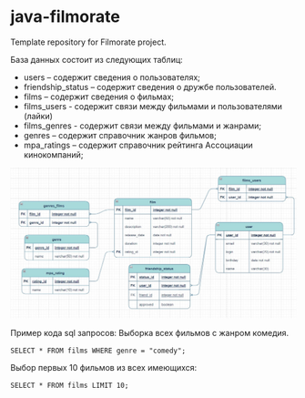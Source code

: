# java-filmorate
Template repository for Filmorate project.

База данных состоит из следующих таблиц:
+ users – содержит сведения о пользователях;
+ friendship_status – содержит сведения о дружбе пользователей.
+ films – содержит сведения о фильмах;
+ films_users - содержит связи между фильмами и пользователями (лайки)
+ films_genres - содержит связи между фильмами и жанрами;
+ genres – содержит справочник жанров фильмов;
+ mpa_ratings – содержит справочник рейтинга Ассоциации кинокомпаний;

![Схема базы данных](/database/scheme.jpg)

Пример кода sql запросов:
Выборка всех фильмов с жанром комедия.
```roomsql
SELECT * FROM films WHERE genre = "comedy";
```

Выбор первых 10 фильмов из всех имеющихся:
```roomsql
SELECT * FROM films LIMIT 10;
```